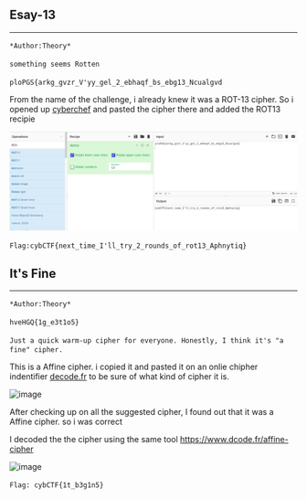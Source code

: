 ## Esay-13

<hr>

```
*Author:Theory*

something seems Rotten

ploPGS{arkg_gvzr_V'yy_gel_2_ebhaqf_bs_ebg13_Ncualgvd

```

From the name of the challenge, i already knew it was a ROT-13 cipher. So i opened up [cyberchef](https://gchq.github.io/CyberChef/) and pasted the cipher there and added the ROT13 recipie

![image](https://github.com/shayol33/cybCTF/blob/main/Aessts/ROT-13.png)

```Flag:cybCTF{next_time_I'll_try_2_rounds_of_rot13_Aphnytiq}```

## It's Fine

<hr>

```
*Author:Theory*

hveHGQ{1g_e3t1o5}

Just a quick warm-up cipher for everyone. Honestly, I think it's "a fine" cipher.
```

This is a Affine cipher. i copied it and pasted it on an onlie chipher indentifier [decode.fr](https://www.dcode.fr/cipher-identifier) to be sure of what kind of cipher it is.

![image](https://github.com/shayol33/cybCTF/blob/main/Aessts/it's-fine.png)

After checking up on all the suggested cipher, I found out that it was a Affine cipher. so i was correct

I decoded the the cipher using the same tool https://www.dcode.fr/affine-cipher

![image](https://github.com/shayol33/cybCTF/blob/main/Aessts/it's-fine1.png)

```Flag: cybCTF{1t_b3g1n5} ```


